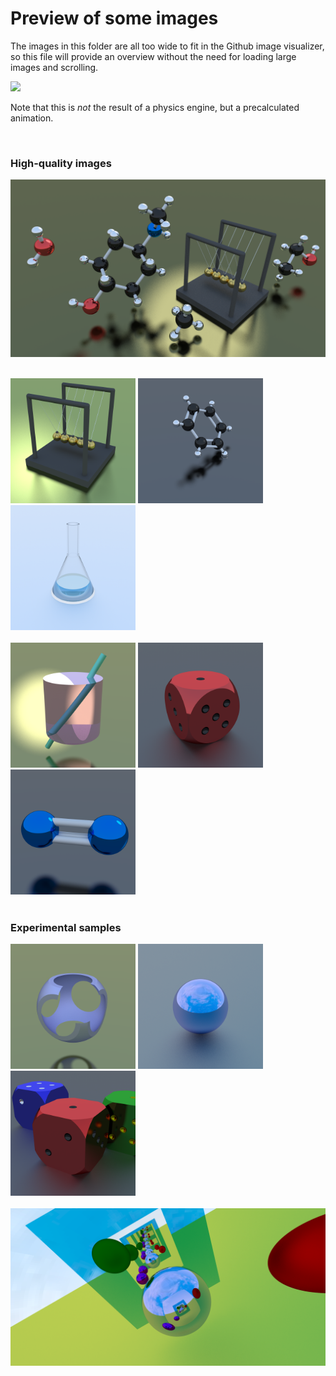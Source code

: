 # Preview of some images

The images in this folder are all too wide to fit in the Github image visualizer, so this file will provide an overview without the need for loading large images and scrolling.

<img src="cradle.gif" width="600"/>
<br>

Note that this is _not_ the result of a physics engine, but a precalculated animation.

<br>

### High-quality images

<img src="wallpaper-al.png" width="600"/>
<br><br>

<img src="cradle.png" width="200"/> <img src="benzene.png" width="200"/> <img src="erlenmeyer.png" width="200"/>
<br><br>
<img src="glass.png" width="200"/> <img src="die.png" width="200"/> <img src="dinitrogen.png" width="200"/>
<br><br>

### Experimental samples

<img src="carving.png" width="200"/> <img src="sky.png" width="200"/> <img src="dice.png" width="200"/>
<br><br>
<img src="mirrors.png" width="600"/>
